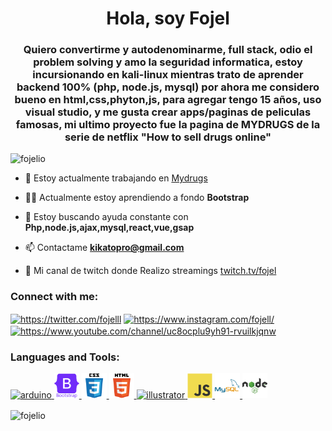 <h1 align="center">Hola, soy Fojel</h1>
<h3 align="center">Quiero convertirme y autodenominarme, full stack, odio el problem solving y amo la seguridad informatica, estoy incursionando en kali-linux mientras trato de aprender backend 100% (php, node.js, mysql) por ahora me considero bueno en html,css,phyton,js, para agregar tengo 15 años, uso visual studio, y me gusta crear apps/paginas de peliculas famosas, mi ultimo proyecto fue la pagina de MYDRUGS de la serie de netflix "How to sell drugs online"</h3>

<p align="left"> <img src="https://komarev.com/ghpvc/?username=fojelio&label=Profile%20views&color=0e75b6&style=flat" alt="fojelio" /> </p>

- 🔭 Estoy actualmente trabajando en [Mydrugs](https://github.com/fojelio/Our-room/tree/main)

- 👨‍💻 Actualmente estoy aprendiendo a fondo **Bootstrap**

- 🤝 Estoy buscando ayuda constante con **Php,node.js,ajax,mysql,react,vue,gsap**

- 📫 Contactame **kikatopro@gmail.com**

- 📄 Mi canal de twitch donde Realizo streamings [twitch.tv/fojel](twitch.tv/fojel)

<h3 align="left">Connect with me:</h3>
<p align="left">
<a href="https://twitter.com/Fojelll" target="blank"><img align="center" src="https://raw.githubusercontent.com/rahuldkjain/github-profile-readme-generator/neutral-icons/src/images/icons/Social/twitter.svg" alt="https://twitter.com/fojelll" height="30" width="40" /></a>
<a href="https://instagram.com/https://www.instagram.com/fojell/" target="blank"><img align="center" src="https://raw.githubusercontent.com/rahuldkjain/github-profile-readme-generator/neutral-icons/src/images/icons/Social/instagram.svg" alt="https://www.instagram.com/fojell/" height="30" width="40" /></a>
<a href="https://www.youtube.com/c/https://www.youtube.com/channel/uc8ocplu9yh91-rvuilkjqnw" target="blank"><img align="center" src="https://raw.githubusercontent.com/rahuldkjain/github-profile-readme-generator/neutral-icons/src/images/icons/Social/youtube.svg" alt="https://www.youtube.com/channel/uc8ocplu9yh91-rvuilkjqnw" height="30" width="40" /></a>
</p>

<h3 align="left">Languages and Tools:</h3>
<p align="left"> <a href="https://www.arduino.cc/" target="_blank"> <img src="https://cdn.worldvectorlogo.com/logos/arduino-1.svg" alt="arduino" width="40" height="40"/> </a> <a href="https://getbootstrap.com" target="_blank"> <img src="https://raw.githubusercontent.com/devicons/devicon/master/icons/bootstrap/bootstrap-plain-wordmark.svg" alt="bootstrap" width="40" height="40"/> </a> <a href="https://www.w3schools.com/css/" target="_blank"> <img src="https://raw.githubusercontent.com/devicons/devicon/master/icons/css3/css3-original-wordmark.svg" alt="css3" width="40" height="40"/> </a> <a href="https://www.w3.org/html/" target="_blank"> <img src="https://raw.githubusercontent.com/devicons/devicon/master/icons/html5/html5-original-wordmark.svg" alt="html5" width="40" height="40"/> </a> <a href="https://www.adobe.com/in/products/illustrator.html" target="_blank"> <img src="https://www.vectorlogo.zone/logos/adobe_illustrator/adobe_illustrator-icon.svg" alt="illustrator" width="40" height="40"/> </a> <a href="https://developer.mozilla.org/en-US/docs/Web/JavaScript" target="_blank"> <img src="https://raw.githubusercontent.com/devicons/devicon/master/icons/javascript/javascript-original.svg" alt="javascript" width="40" height="40"/> </a> <a href="https://www.mysql.com/" target="_blank"> <img src="https://raw.githubusercontent.com/devicons/devicon/master/icons/mysql/mysql-original-wordmark.svg" alt="mysql" width="40" height="40"/> </a> <a href="https://nodejs.org" target="_blank"> <img src="https://raw.githubusercontent.com/devicons/devicon/master/icons/nodejs/nodejs-original-wordmark.svg" alt="nodejs" width="40" height="40"/> </a> </p>

<p><img align="center" src="https://github-readme-stats.vercel.app/api/top-langs?username=fojelio&show_icons=true&locale=en&layout=compact" alt="fojelio" /></p>
